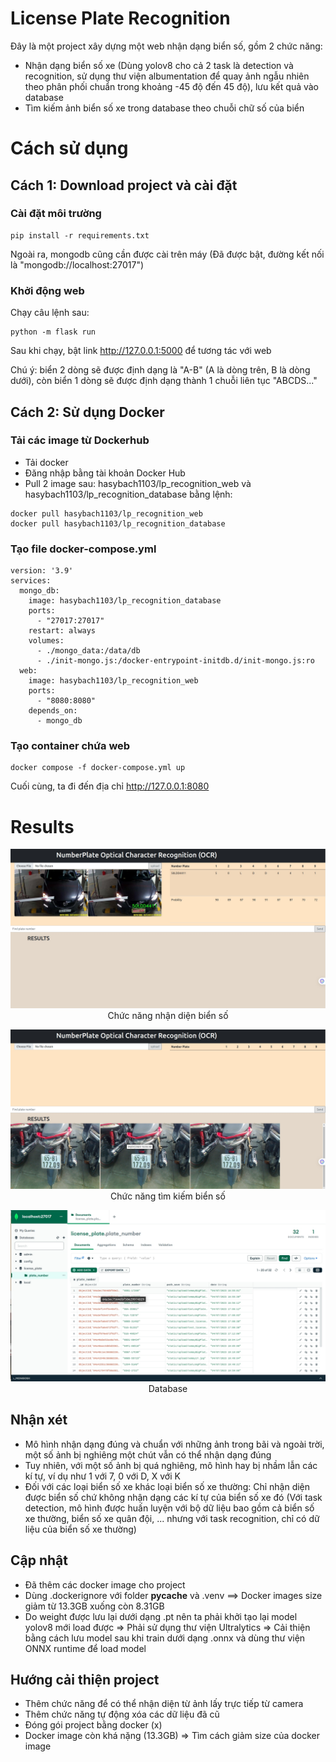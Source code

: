 # License Plate Recognition
Đây là một project xây dựng một web nhận dạng biển số, gồm 2 chức năng:<br>

* Nhận dạng biển số xe (Dùng yolov8 cho cả 2 task là detection và recognition, sử dụng thư viện albumentation để quay ảnh ngẫu nhiên theo phân phối chuẩn trong khoảng -45 độ đến 45 độ), lưu kết quả vào database
* Tìm kiếm ảnh biển số xe trong database theo chuỗi chữ số của biển

# Cách sử dụng

## Cách 1: Download project và cài đặt

### Cài đặt môi trường
```
pip install -r requirements.txt
```
Ngoài ra, mongodb cũng cần được cài trên máy (Đã được bật, đường kết nối là "mongodb://localhost:27017")

### Khởi động web

Chạy câu lệnh sau:
```
python -m flask run
```
Sau khi chạy, bật link http://127.0.0.1:5000 để tương tác với web 

Chú ý: biển 2 dòng sẽ được định dạng là "A-B" (A là dòng trên, B là dòng dưới), còn biển 1 dòng sẽ được định dạng thành 1 chuỗi liên tục "ABCDS..."

## Cách 2: Sử dụng Docker

### Tải các image từ Dockerhub
* Tải docker
* Đăng nhập bằng tài khoản Docker Hub
* Pull 2 image sau: hasybach1103/lp_recognition_web và hasybach1103/lp_recognition_database bằng lệnh:
```
docker pull hasybach1103/lp_recognition_web
docker pull hasybach1103/lp_recognition_database
```

### Tạo file docker-compose.yml

```
version: '3.9'
services:
  mongo_db:
    image: hasybach1103/lp_recognition_database
    ports:
      - "27017:27017"
    restart: always
    volumes:
      - ./mongo_data:/data/db
      - ./init-mongo.js:/docker-entrypoint-initdb.d/init-mongo.js:ro
  web:
    image: hasybach1103/lp_recognition_web
    ports:
      - "8080:8080"
    depends_on: 
      - mongo_db
```
### Tạo container chứa web
```
docker compose -f docker-compose.yml up
```

Cuối cùng, ta đi đến địa chỉ http://127.0.0.1:8080

# Results

   <p align="center" >
   <img src="results1.jpg" >
    Chức năng nhận diện biển số
</p>

   <p align="center" >
   <img src="results3.jpg" >
    Chức năng tìm kiếm biển số
</p>

   <p align="center" >
   <img src="results2.jpg" >
    Database
</p>

## Nhận xét
* Mô hình nhận dạng đúng và chuẩn với những ảnh trong bãi và ngoài trời, một số ảnh bị nghiêng một chút vẫn có thể nhận dạng đúng
* Tuy nhiên, với một số ảnh bị quá nghiêng, mô hình hay bị nhầm lẫn các kí tự, ví dụ như 1 với 7, 0 với D, X với K
* Đối với các loại biển số xe khác loại biển số xe thường: Chỉ nhận diện được biển số chứ không nhận dạng các kí tự của biển số xe đó (Với task detection, mô hình được huấn luyện với bộ dữ liệu bao gồm cả biển số xe thường, biển số xe quân đội, ... nhưng với task recognition, chỉ có dữ liệu của biển số xe thường)

## Cập nhật
* Đã thêm các docker image cho project
* Dùng .dockerignore với folder __pycache__ và .venv  ==> Docker images size giảm từ 13.3GB xuống còn 8.31GB
* Do weight được lưu lại dưới dạng .pt nên ta phải khởi tạo lại model yolov8 mới load được => Phải sử dụng thư viện Ultralytics => Cải thiện bằng cách lưu model sau khi train dưới dạng .onnx và dùng thư viện ONNX runtime để load model 

## Hướng cải thiện project
* Thêm chức năng để có thể nhận diện từ ảnh lấy trực tiếp từ camera
* Thêm chức năng tự động xóa các dữ liệu đã cũ
* Đóng gói project bằng docker (x)
* Docker image còn khá nặng (13.3GB) => Tìm cách giảm size của docker image
